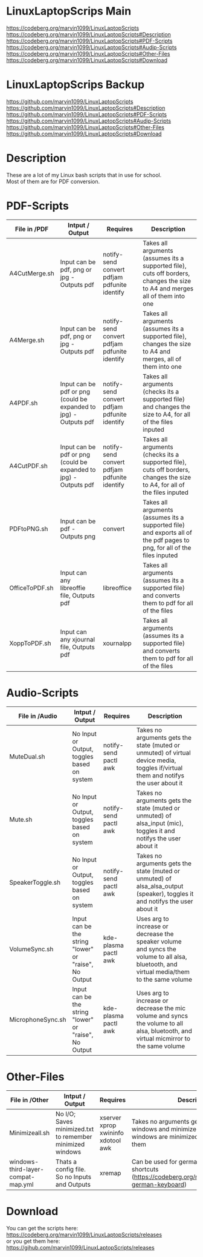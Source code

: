 # LinuxLaptopScrips Main
https://codeberg.org/marvin1099/LinuxLaptopScripts  
https://codeberg.org/marvin1099/LinuxLaptopScripts#Description  
https://codeberg.org/marvin1099/LinuxLaptopScripts#PDF-Scripts  
https://codeberg.org/marvin1099/LinuxLaptopScripts#Audip-Scripts  
https://codeberg.org/marvin1099/LinuxLaptopScripts#Other-Files  
https://codeberg.org/marvin1099/LinuxLaptopScripts#Download  

# LinuxLaptopScrips Backup
https://github.com/marvin1099/LinuxLaptopScripts  
https://github.com/marvin1099/LinuxLaptopScripts#Description  
https://github.com/marvin1099/LinuxLaptopScripts#PDF-Scripts  
https://github.com/marvin1099/LinuxLaptopScripts#Audip-Scripts  
https://github.com/marvin1099/LinuxLaptopScripts#Other-Files  
https://github.com/marvin1099/LinuxLaptopScripts#Download  

# Description
These are a lot of my Linux bash scripts that in use for school.  
Most of them are for PDF conversion.  

# PDF-Scripts
|File in /PDF     |Intput / Output                                                 |Requires                                    |Description|
|-----------------|----------------------------------------------------------------|--------------------------------------------|-----------|
|A4CutMerge.sh    |Input can be pdf, png or jpg - Outputs pdf                      |notify-send convert pdfjam pdfunite identify|              Takes all arguments (assumes its a supported file), cuts off borders, changes the size to A4 and merges all of them into one                |
|A4Merge.sh       |Input can be pdf, png or jpg - Outputs pdf                      |notify-send convert pdfjam pdfunite identify|              Takes all arguments (assumes its a supported file), changes the size to A4 and merges, all of them into one                                 |
|A4PDF.sh         |Input can be pdf or png (could be expanded to jpg) - Outputs pdf|notify-send convert pdfjam pdfunite identify|              Takes all arguments (checks its a supported file) and changes the size to A4, for all of the files inputed                                  |
|A4CutPDF.sh      |Input can be pdf or png (could be expanded to jpg) - Outputs pdf|notify-send convert pdfjam pdfunite identify|              Takes all arguments (checks its a supported file), cuts off borders, changes the size to A4, for all of the files inputed                   |
|PDFtoPNG.sh      |Input can be pdf - Outputs png                                  |convert                                     |              Takes all arguments (assumes its a supported file) and exports all of the pdf pages to png, for all of the files inputed                    |
|OfficeToPDF.sh   |Input can any libreoffie file, Outputs pdf                      |libreoffice                                 |              Takes all arguments (assumes its a supported file) and converts them to pdf for all of the files                                            |
|XoppToPDF.sh     |Input can any xjournal file, Outputs pdf                        |xournalpp                                   |              Takes all arguments (assumes its a supported file) and converts them to pdf for all of the files                                            |
# Audio-Scripts
|File in /Audio   |Intput / Output                                                 |Requires                                    |Description|
|-----------------|----------------------------------------------------------------|--------------------------------------------|-----------|
|MuteDual.sh      |No Input or Output, toggles based on system                     |notify-send pactl awk                       |              Takes no arguments gets the state (muted or unmuted) of virtual device media, toggles if/virtual them and notifys the user about it         |
|Mute.sh          |No Input or Output, toggles based on system                     |notify-send pactl awk                       |              Takes no arguments gets the state (muted or unmuted) of alsa_input (mic), toggles it and notifys the user about it                          |
|SpeakerToggle.sh |No Input or Output, toggles based on system                     |notify-send pactl awk                       |              Takes no arguments gets the state (muted or unmuted) of alsa_alsa_output (speaker), toggles it and notifys the user about it                |
|VolumeSync.sh    |Input can be the string "lower" or "raise", No Output           |kde-plasma pactl awk                        |              Uses arg to increase or decrease the speaker volume and syncs the volume to all alsa, bluetooth, and virtual media/them to the same volume  |
|MicrophoneSync.sh|Input can be the string "lower" or "raise", No Output           |kde-plasma pactl awk                        |              Uses arg to increase or decrease the mic volume and syncs the volume to all alsa, bluetooth, and virtual micmirror to the same volume       |
# Other-Files
|File in /Other                    |Intput / Output                                          |Requires                          |Description|
|----------------------------------|---------------------------------------------------------|----------------------------------|-----------|
|Minimizeall.sh                    |No I/O; Saves minimized.txt to remember minimized windows|xserver xprop xwininfo xdotool awk|           Takes no arguments gets the opened windows and minimizes all of them. If all windows are minimized it restores all of them                  |
|windows-third-layer-compat-map.yml|Thats a config file. So no Inputs and Outputs            |xremap                            |           Can be used for german 3 layer laptop shortcuts (https://codeberg.org/marvin1099/xremap-german-keyboard)                                    |

# Download
You can get the scripts here:  
https://codeberg.org/marvin1099/LinuxLaptopScripts/releases  
or you get them here:  
https://gihub.com/marvin1099/LinuxLaptopScripts/releases  
